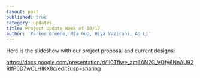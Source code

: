 ```yaml
---
layout: post
published: true
category: updates
title: Project Update Week of 10/17
author: 'Parker Greene, Mia Guo, Hiya Vazirani, Ao Li'
---
```

Here is the slideshow with our project proposal and current designs:

https://docs.google.com/presentation/d/1l0Tflwe_am6AN2G_VOfy6NnAU92RIfP0D7wCLHIKX8c/edit?usp=sharing
